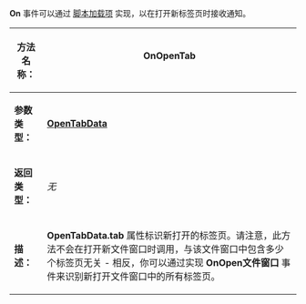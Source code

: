 **On** 事件可以通过 [脚本加载项](/Manual/scripting/script_add-ins/README.zh.md) 实现，以在打开新标签页时接收通知。

<table>
<thead><tr><th>

**方法名称：**</th><th>
OnOpenTab
</th></tr></thead><tbody><tr><td>

**参数类型：**</td><td>

**[OpenTabData](../scripting_objects/opentabdata.zh.md)**
</td></tr><tr><td>

**返回类型：**</td><td>

*无*
</td></tr><tr><td>

**描述：**</td><td>

**OpenTabData.tab** 属性标识新打开的标签页。请注意，此方法不会在打开新文件窗口时调用，与该文件窗口中包含多少个标签页无关 - 相反，你可以通过实现 **OnOpen文件窗口** 事件来识别新打开文件窗口中的所有标签页。
</td></tr></tbody>
</table>